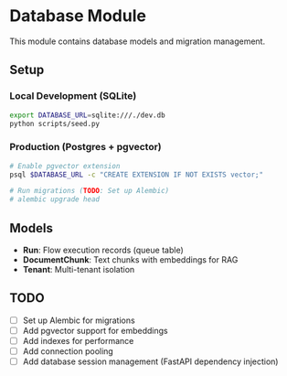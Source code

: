 # Database Module

This module contains database models and migration management.

## Setup

### Local Development (SQLite)
```bash
export DATABASE_URL=sqlite:///./dev.db
python scripts/seed.py
```

### Production (Postgres + pgvector)
```bash
# Enable pgvector extension
psql $DATABASE_URL -c "CREATE EXTENSION IF NOT EXISTS vector;"

# Run migrations (TODO: Set up Alembic)
# alembic upgrade head
```

## Models

- **Run**: Flow execution records (queue table)
- **DocumentChunk**: Text chunks with embeddings for RAG
- **Tenant**: Multi-tenant isolation

## TODO

- [ ] Set up Alembic for migrations
- [ ] Add pgvector support for embeddings
- [ ] Add indexes for performance
- [ ] Add connection pooling
- [ ] Add database session management (FastAPI dependency injection)

